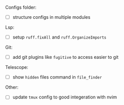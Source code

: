 Configs folder:
- [ ] structure configs in multiple modules


Lsp:
- [ ] setup `ruff.fixAll` and `ruff.OrganizeImports`

Git:
- [ ] add git plugins like `fugitive` to access easier to git


Telescope:
- [ ] show `hidden` files command in `file_finder`

Other:
- [ ] update `tmux` config to good integeration with nvim
